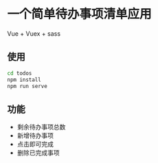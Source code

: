 # 一个简单待办事项清单应用
Vue + Vuex + sass

## 使用
```bash
cd todos
npm install
npm run serve
```

## 功能
+ 剩余待办事项总数
+ 新增待办事项
+ 点击即可完成
+ 删除已完成事项